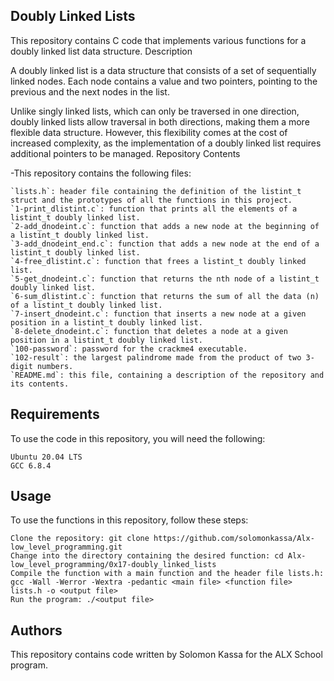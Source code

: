 ## Doubly Linked Lists

This repository contains C code that implements various functions for a doubly linked list data structure.
Description

A doubly linked list is a data structure that consists of a set of sequentially linked nodes. Each node contains a value and two pointers, pointing to the previous and the next nodes in the list.

Unlike singly linked lists, which can only be traversed in one direction, doubly linked lists allow traversal in both directions, making them a more flexible data structure. However, this flexibility comes at the cost of increased complexity, as the implementation of a doubly linked list requires additional pointers to be managed.
Repository Contents

-This repository contains the following files:

    `lists.h`: header file containing the definition of the listint_t struct and the prototypes of all the functions in this project.
    `1-print_dlistint.c`: function that prints all the elements of a listint_t doubly linked list.
    `2-add_dnodeint.c`: function that adds a new node at the beginning of a listint_t doubly linked list.
    `3-add_dnodeint_end.c`: function that adds a new node at the end of a listint_t doubly linked list.
    `4-free_dlistint.c`: function that frees a listint_t doubly linked list.
    `5-get_dnodeint.c`: function that returns the nth node of a listint_t doubly linked list.
    `6-sum_dlistint.c`: function that returns the sum of all the data (n) of a listint_t doubly linked list.
    `7-insert_dnodeint.c`: function that inserts a new node at a given position in a listint_t doubly linked list.
    `8-delete_dnodeint.c`: function that deletes a node at a given position in a listint_t doubly linked list.
    `100-password`: password for the crackme4 executable.
    `102-result`: the largest palindrome made from the product of two 3-digit numbers.
    `README.md`: this file, containing a description of the repository and its contents.

## Requirements

To use the code in this repository, you will need the following:

    Ubuntu 20.04 LTS
    GCC 6.8.4

## Usage

To use the functions in this repository, follow these steps:

    Clone the repository: git clone https://github.com/solomonkassa/Alx-low_level_programming.git
    Change into the directory containing the desired function: cd Alx-low_level_programming/0x17-doubly_linked_lists
    Compile the function with a main function and the header file lists.h: gcc -Wall -Werror -Wextra -pedantic <main file> <function file> lists.h -o <output file>
    Run the program: ./<output file>

## Authors

This repository contains code written by Solomon Kassa for the ALX School program.
